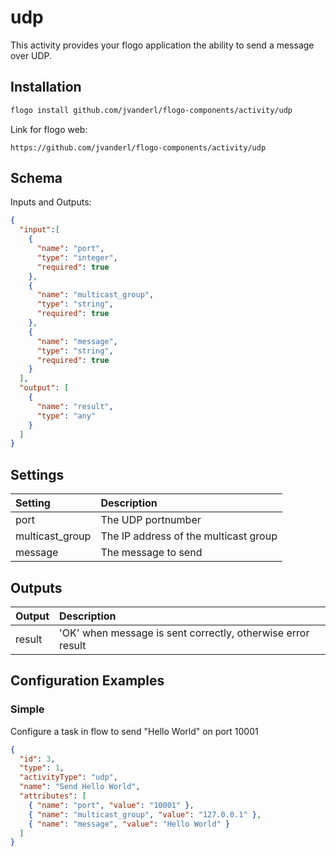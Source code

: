 # udp
This activity provides your flogo application the ability to send a message over UDP.


## Installation

```bash
flogo install github.com/jvanderl/flogo-components/activity/udp
```
Link for flogo web:
```
https://github.com/jvanderl/flogo-components/activity/udp
```

## Schema
Inputs and Outputs:

```json
{
  "input":[
    {
      "name": "port",
      "type": "integer",
      "required": true
    },
    {
      "name": "multicast_group",
      "type": "string",
      "required": true
    },
    {
      "name": "message",
      "type": "string",
      "required": true
    }
  ],
  "output": [
    {
      "name": "result",
      "type": "any"
    }
  ]
}

```
## Settings
| Setting     | Description    |
|:------------|:---------------|
| port      | The UDP portnumber |         
| multicast_group         | The IP address of the multicast group   |
| message  | The message to send |

## Outputs
| Output     | Description    |
|:------------|:---------------|
| result      | 'OK' when message is sent correctly, otherwise error result |         

## Configuration Examples
### Simple
Configure a task in flow to send "Hello World" on port 10001

```json
{
  "id": 3,
  "type": 1,
  "activityType": "udp",
  "name": "Send Hello World",
  "attributes": [
    { "name": "port", "value": "10001" },
    { "name": "multicast_group", "value": "127.0.0.1" },
    { "name": "message", "value": "Hello World" }    
  ]
}
```
